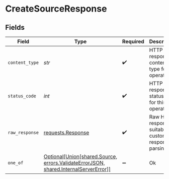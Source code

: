 # CreateSourceResponse


## Fields

| Field                                                                                                                                       | Type                                                                                                                                        | Required                                                                                                                                    | Description                                                                                                                                 |
| ------------------------------------------------------------------------------------------------------------------------------------------- | ------------------------------------------------------------------------------------------------------------------------------------------- | ------------------------------------------------------------------------------------------------------------------------------------------- | ------------------------------------------------------------------------------------------------------------------------------------------- |
| `content_type`                                                                                                                              | *str*                                                                                                                                       | :heavy_check_mark:                                                                                                                          | HTTP response content type for this operation                                                                                               |
| `status_code`                                                                                                                               | *int*                                                                                                                                       | :heavy_check_mark:                                                                                                                          | HTTP response status code for this operation                                                                                                |
| `raw_response`                                                                                                                              | [requests.Response](https://requests.readthedocs.io/en/latest/api/#requests.Response)                                                       | :heavy_check_mark:                                                                                                                          | Raw HTTP response; suitable for custom response parsing                                                                                     |
| `one_of`                                                                                                                                    | [Optional[Union[shared.Source, errors.ValidateErrorJSON, shared.InternalServerError]]](../../models/operations/createsourceresponsebody.md) | :heavy_minus_sign:                                                                                                                          | Ok                                                                                                                                          |